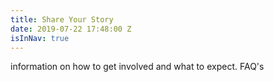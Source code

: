 ```yaml
---
title: Share Your Story
date: 2019-07-22 17:48:00 Z
isInNav: true
---
```


information on how to get involved and what to expect. FAQ's